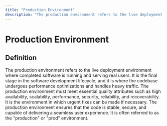 ```yaml
---
title: "Production Environment"
description: "The production environment refers to the live deployment environment where completed software is running and serving real users. It is the final stage in the software development lifecycle, and it is where the codebase undergoes performance optimizations and handles heavy traffic. The production environment must meet essential quality attributes such as high availability, scalability, performance, security, reliability, and recoverability. It is the environment in which urgent fixes can be made if necessary. The production environment ensures that the code is stable, secure, and capable of delivering a seamless user experience. It is often referred to as the "production" or "prod" environment."
---
```


# Production Environment

## Definition

The production environment refers to the live deployment environment where completed software is running and serving real users. It is the final stage in the software development lifecycle, and it is where the codebase undergoes performance optimizations and handles heavy traffic. The production environment must meet essential quality attributes such as high availability, scalability, performance, security, reliability, and recoverability. It is the environment in which urgent fixes can be made if necessary. The production environment ensures that the code is stable, secure, and capable of delivering a seamless user experience. It is often referred to as the "production" or "prod" environment.

